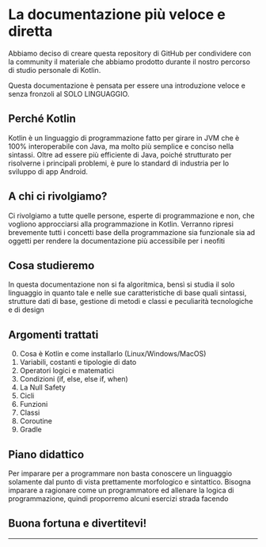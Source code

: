 # La documentazione più veloce e diretta
Abbiamo deciso di creare questa repository di GitHub per condividere con la community il materiale
che abbiamo prodotto durante il nostro percorso di studio personale di Kotlin. 

Questa documentazione è pensata per essere una introduzione veloce e senza fronzoli al SOLO LINGUAGGIO.

## Perché Kotlin
Kotlin è un linguaggio di programmazione fatto per girare in JVM che è 100% interoperabile
con Java, ma molto più semplice e conciso nella sintassi. Oltre ad essere più efficiente
di Java, poiché strutturato per risolverne i principali problemi, è pure lo standard di
industria per lo sviluppo di app Android.

## A chi ci rivolgiamo?
Ci rivolgiamo a tutte quelle persone, esperte di programmazione e non, che vogliono
approcciarsi alla programmazione in Kotlin. Verranno ripresi brevemente tutti i concetti
base della programmazione sia funzionale sia ad oggetti per rendere la documentazione
più accessibile per i neofiti

## Cosa studieremo
In questa documentazione non si fa algoritmica, bensì si studia il solo linguaggio in quanto tale e
nelle sue caratteristiche di base quali sintassi, strutture dati di base, gestione di metodi e classi e 
peculiarità tecnologiche e di design

## Argomenti trattati
0. Cosa è Kotlin e come installarlo (Linux/Windows/MacOS)
1. Variabili, costanti e tipologie di dato
2. Operatori logici e matematici
3. Condizioni (if, else, else if, when)
4. La Null Safety
5. Cicli
6. Funzioni
7. Classi
8. Coroutine
11. Gradle


## Piano didattico
Per imparare per a programmare non basta conoscere un linguaggio solamente dal punto di vista prettamente
morfologico e sintattico. Bisogna imparare a ragionare come un programmatore ed allenare la logica di
programmazione, quindi proporremo alcuni esercizi strada facendo

## Buona fortuna e divertitevi!
***
